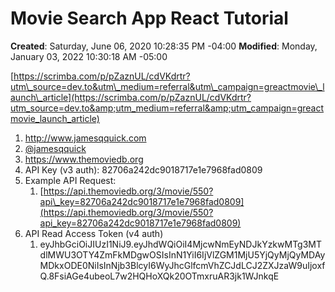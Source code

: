 # Movie Search App React Tutorial

**Created**: Saturday, June 06, 2020 10:28:35 PM -04:00
**Modified**: Monday, January 03, 2022 10:30:18 AM -05:00


[https://scrimba.com/p/pZaznUL/cdVKdrtr?utm\_source=dev.to&utm\_medium=referral&utm\_campaign=greactmovie\_launch\_article](https://scrimba.com/p/pZaznUL/cdVKdrtr?utm_source=dev.to&amp;utm_medium=referral&amp;utm_campaign=greactmovie_launch_article)

1. http://www.jamesqquick.com
2. [@jamesqquick](https://twitter.com/jamesqquick?s=20)
3. https://www.themoviedb.org
4. API Key (v3 auth): 82706a242dc9018717e1e7968fad0809
5. Example API Request:
    1. [https://api.themoviedb.org/3/movie/550?api\_key=82706a242dc9018717e1e7968fad0809](https://api.themoviedb.org/3/movie/550?api_key=82706a242dc9018717e1e7968fad0809)
6. API Read Access Token (v4 auth)
    1. eyJhbGciOiJIUzI1NiJ9.eyJhdWQiOiI4MjcwNmEyNDJkYzkwMTg3MTdlMWU3OTY4ZmFkMDgwOSIsInN1YiI6IjVlZGM1MjU5YjQyMjQyMDAyMDkxODE0NiIsInNjb3BlcyI6WyJhcGlfcmVhZCJdLCJ2ZXJzaW9uIjoxfQ.8FsiAGe4ubeoL7w2HQHoXQk20OTmxruAR3jk1WJnkqE